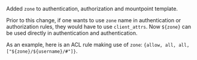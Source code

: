 Added `zone` to authentication, authorization and mountpoint template.

Prior to this change, if one wants to use `zone` name in authentication or authorization rules, they would have to use `client_attrs`.
Now `${zone}` can be used directly in authentication and authentication.

As an example, here is an ACL rule making use of `zone`: `{allow, all, all, ["${zone}/${username}/#"]}`.
